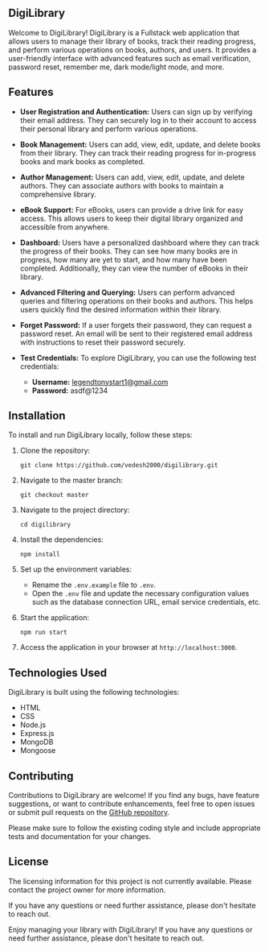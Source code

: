 ## DigiLibrary

Welcome to DigiLibrary! DigiLibrary is a Fullstack web application that allows users to manage their library of books, track their reading progress, and perform various operations on books, authors, and users. It provides a user-friendly interface with advanced features such as email verification, password reset, remember me, dark mode/light mode, and more.

## Features

- **User Registration and Authentication:** Users can sign up by verifying their email address. They can securely log in to their account to access their personal library and perform various operations.

- **Book Management:** Users can add, view, edit, update, and delete books from their library. They can track their reading progress for in-progress books and mark books as completed.

- **Author Management:** Users can add, view, edit, update, and delete authors. They can associate authors with books to maintain a comprehensive library.

- **eBook Support:** For eBooks, users can provide a drive link for easy access. This allows users to keep their digital library organized and accessible from anywhere.

- **Dashboard:** Users have a personalized dashboard where they can track the progress of their books. They can see how many books are in progress, how many are yet to start, and how many have been completed. Additionally, they can view the number of eBooks in their library.

- **Advanced Filtering and Querying:** Users can perform advanced queries and filtering operations on their books and authors. This helps users quickly find the desired information within their library.

- **Forget Password:** If a user forgets their password, they can request a password reset. An email will be sent to their registered email address with instructions to reset their password securely.

- **Test Credentials:** To explore DigiLibrary, you can use the following test credentials:

  - **Username:** legendtonystart1@gmail.com
  - **Password:** asdf@1234

## Installation

To install and run DigiLibrary locally, follow these steps:

1. Clone the repository:
   ```
   git clone https://github.com/vedesh2000/digilibrary.git
   ```

2. Navigate to the master branch:
   ```
   git checkout master
   ```

3. Navigate to the project directory:
   ```
   cd digilibrary
   ```

4. Install the dependencies:
   ```
   npm install
   ```

5. Set up the environment variables:
   - Rename the `.env.example` file to `.env`.
   - Open the `.env` file and update the necessary configuration values such as the database connection URL, email service credentials, etc.

5. Start the application:
   ```
   npm run start
   ```

6. Access the application in your browser at `http://localhost:3000`.

## Technologies Used

DigiLibrary is built using the following technologies:

- HTML
- CSS
- Node.js
- Express.js
- MongoDB
- Mongoose

## Contributing

Contributions to DigiLibrary are welcome! If you find any bugs, have feature suggestions, or want to contribute enhancements, feel free to open issues or submit pull requests on the [GitHub repository](https://github.com/vedesh2000/digilibrary).

Please make sure to follow the existing coding style and include appropriate tests and documentation for your changes.

## License
The licensing information for this project is not currently available. Please contact the project owner for more information.

If you have any questions or need further assistance, please don't hesitate to reach out.

Enjoy managing your library with DigiLibrary! If you have any questions or need further assistance, please don't hesitate to reach out.
